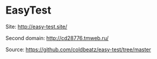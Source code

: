 # EasyTest

Site: http://easy-test.site/

Second domain: http://cd28776.tmweb.ru/


Source: https://github.com/coldbeatz/easy-test/tree/master
